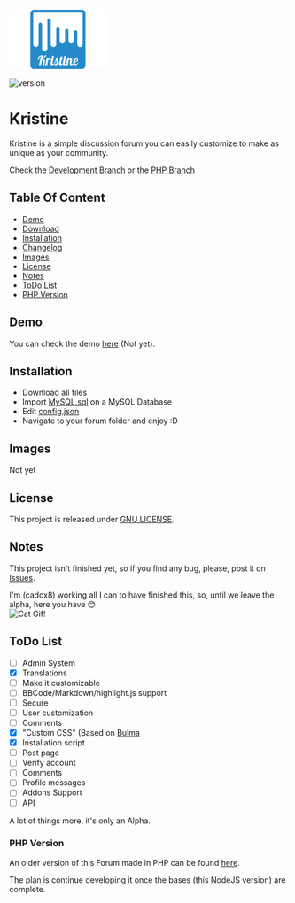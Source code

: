 ![Kristine](docs/img/kristine.jpg)

![version](https://img.shields.io/badge/version-0.0.5%20Alpha-ff69b4.svg?longCache=true&style=for-the-badge)

# Kristine
Kristine is a simple discussion forum you can easily customize to make as unique as your community.

Check the [Development Branch](https://github.com/cadox8/Kristine/tree/develop) or the [PHP Branch](https://github.com/cadox8/Kristine/tree/php)

## Table Of Content
- [Demo](#demo)
- [Download](https://github.com/cadox8/Kristine/releases)
- [Installation](#installation)
- [Changelog](/CHANGELOG.md)
- [Images](#images)
- [License](#license)
- [Notes](#notes)
- [ToDo List](#todo-list)
- [PHP Version](#php-version)

## Demo
You can check the demo [here](#) (Not yet).

## Installation
- Download all files
- Import [MySQL.sql](MySQL.sql) on a MySQL Database
- Edit [config.json](config.json)
- Navigate to your forum folder and enjoy :D

## Images
Not yet

## License
This project is released under [GNU LICENSE](https://github.com/cadox8/Kristine/blob/master/LICENSE).

## Notes
This project isn't finished yet, so if you find any bug, please, post it on [Issues](https://github.com/cadox8/Kristine/issues).

I'm (cadox8) working all I can to have finished this, so, until we leave the alpha, here you have :blush:<br>
![Cat Gif!](http://bestanimations.com/Animals/Mammals/Cats/catgif/cute-cat-animated-gif-6.gif)

## ToDo List
- [ ] Admin System
- [x] Translations
- [ ] Make it customizable
- [ ] BBCode/Markdown/highlight.js support
- [ ] Secure
- [ ] User customization
- [ ] Comments
- [x] "Custom CSS" (Based on [Bulma](https://bulma.io)
- [x] Installation script
- [ ] Post page
- [ ] Verify account
- [ ] Comments
- [ ] Profile messages
- [ ] Addons Support
- [ ] API

A lot of things more, it's only an Alpha.

### PHP Version
An older version of this Forum made in PHP can be found [here](https://github.com/cadox8/Kristine/tree/php).

The plan is continue developing it once the bases (this NodeJS version) are complete.
